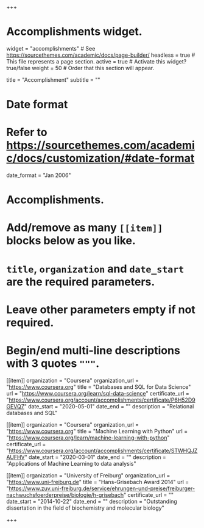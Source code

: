 +++
# Accomplishments widget.
widget = "accomplishments"  # See https://sourcethemes.com/academic/docs/page-builder/
headless = true  # This file represents a page section.
active = true  # Activate this widget? true/false
weight = 50  # Order that this section will appear.

title = "Accomplishment"
subtitle = ""

# Date format
#   Refer to https://sourcethemes.com/academic/docs/customization/#date-format
date_format = "Jan 2006"

# Accomplishments.
#   Add/remove as many `[[item]]` blocks below as you like.
#   `title`, `organization` and `date_start` are the required parameters.
#   Leave other parameters empty if not required.
#   Begin/end multi-line descriptions with 3 quotes `"""`.

[[item]]
  organization = "Coursera"
  organization_url = "https://www.coursera.org"
  title = "Databases and SQL for Data Science"
  url = "https://www.coursera.org/learn/sql-data-science"
  certificate_url = "https://www.coursera.org/account/accomplishments/certificate/P6H52D9GEVQ7"
  date_start = "2020-05-01"
  date_end = ""
  description = "Relational databases and SQL"

[[item]]
    organization = "Coursera"
    organization_url = "https://www.coursera.org"
    title = "Machine Learning with Python"
    url = "https://www.coursera.org/learn/machine-learning-with-python"
    certificate_url = "https://www.coursera.org/account/accomplishments/certificate/STWHQJZAUFHV"
    date_start = "2020-03-01"
    date_end = ""
    description = "Applications of Machine Learning to data analysis"

[[item]]
  organization = "University of Freiburg"
  organization_url = "https://www.uni-freiburg.de"
  title = "Hans-Grisebach Award 2014"
  url = "https://www.zuv.uni-freiburg.de/service/ehrungen-und-preise/freiburger-nachwuchsfoerderpreise/biologie/h-grisebach"
  certificate_url = ""
  date_start = "2014-10-22"
  date_end = ""
  description = "Outstanding dissertation in the field of biochemistry and molecular biology"

+++
